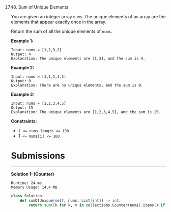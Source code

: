 1748. Sum of Unique Elements

You are given an integer array `nums`. The unique elements of an array are the elements that appear exactly once in the array.

Return the sum of all the unique elements of `nums`.

 

**Example 1:**
```
Input: nums = [1,2,3,2]
Output: 4
Explanation: The unique elements are [1,3], and the sum is 4.
```

**Example 2:**
```
Input: nums = [1,1,1,1,1]
Output: 0
Explanation: There are no unique elements, and the sum is 0.
```

**Example 3:**
```
Input: nums = [1,2,3,4,5]
Output: 15
Explanation: The unique elements are [1,2,3,4,5], and the sum is 15.
```

**Constraints:**

* `1 <= nums.length <= 100`
* 1` <= nums[i] <= 100`

# Submissions
---
**Solution 1: (Counter)**
```
Runtime: 24 ms
Memory Usage: 14.4 MB
```
```python
class Solution:
    def sumOfUnique(self, nums: List[int]) -> int:
        return sum([k for k, v in collections.Counter(nums).items() if v == 1])
```